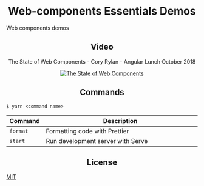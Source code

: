 <h1 align="center">Web-components Essentials Demos</h1>

Web components demos

<h2 align="center">Video</h2>

<p align="center">The State of Web Components - Cory Rylan - Angular Lunch October 2018</p>

<div align="center">
  <a href="https://www.youtube.com/watch?v=aci2TK6KJjc"><img src="https://img.youtube.com/vi/aci2TK6KJjc/0.jpg" alt="The State of Web Components"></a>
</div>

<h2 align="center">Commands</h2>

```
$ yarn <command name>
```

<table>
  <thead>
    <tr>
      <th>Command</th>
      <th width="100%">Description</th>
    </tr>
  </thead>
  <tbody>
    <tr>
      <td>
        <code>format</code>
      </td>
      <td>Formatting code with Prettier</td>
    </tr>
    <tr>
      <td>
        <code>start</code>
      </td>
      <td>Run development server with Serve</td>
    </tr>
  </tbody>
</table>

<h2 align="center">License</h2>

[MIT](/LICENSE)
